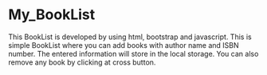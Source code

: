 # My_BookList
This BookList is developed by using html, bootstrap and javascript. This is simple BookList where you can add books with author name and ISBN number. The entered information will store in the local storage. You can also remove any book by clicking at cross button. 
